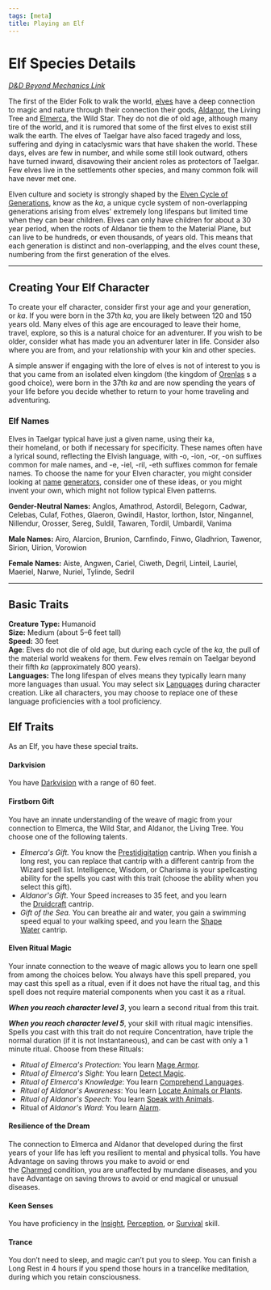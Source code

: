 ```yaml
---
tags: [meta]
title: Playing an Elf
---
```


# Elf Species Details

*[D&D Beyond Mechanics Link](https://www.dndbeyond.com/species/1755491-elf)*

The first of the Elder Folk to walk the world, [elves](<../elves.md>) have a deep connection to magic and nature through their connection their gods, [Aldanor](<../../gods-and-religions/gods/embodied-gods/aldanor.md>), the Living Tree and [Elmerca](<../../gods-and-religions/gods/embodied-gods/elmerca.md>), the Wild Star. They do not die of old age, although many tire of the world, and it is rumored that some of the first elves to exist still walk the earth. The elves of Taelgar have also faced tragedy and loss, suffering and dying in cataclysmic wars that have shaken the world. These days, elves are few in number, and while some still look outward, others have turned inward, disavowing their ancient roles as protectors of Taelgar. Few elves live in the settlements other species, and many common folk will have never met one.

Elven culture and society is strongly shaped by the [Elven Cycle of Generations](<../../background/elven-cycle-of-generations.md>), know as the _ka_, a unique cycle system of non-overlapping generations arising from elves' extremely long lifespans but limited time when they can bear children. Elves can only have children for about a 30 year period, when the roots of Aldanor tie them to the Material Plane, but can live to be hundreds, or even thousands, of years old. This means that each generation is distinct and non-overlapping, and the elves count these, numbering from the first generation of the elves. 

---
## Creating Your Elf Character

To create your elf character, consider first your age and your generation, or _ka_. If you were born in the 37th _ka_, you are likely between 120 and 150 years old. Many elves of this age are encouraged to leave their home, travel, explore, so this is a natural choice for an adventurer. If you wish to be older, consider what has made you an adventurer later in life. Consider also where you are from, and your relationship with your kin and other species.

A simple answer if engaging with the lore of elves is not of interest to you is that you came from an isolated elven kingdom (the kingdom of [Orenlas](<../../gazetteer/upper-istaros/orenlas/orenlas.md>) s a good choice), were born in the 37th _ka_ and are now spending the years of your life before you decide whether to return to your home traveling and adventuring.

### Elf Names

Elves in Taelgar typical have just a given name, using their ka, their homeland, or both if necessary for specificity. These names often have a lyrical sound, reflecting the Elvish language, with -o, -ion, -or, -on suffixes common for male names, and -e, -iel, -ril, -eth suffixes common for female names. To choose the name for your Elven character, you might consider looking at [name](https://realelvish.net/names/generator/) [generators](https://www.namegeneratorfun.com/elf), consider one of these ideas, or you might invent your own, which might not follow typical Elven patterns.

**Gender-Neutral Names:** Anglos, Amathrod, Astordil, Belegorn, Cadwar, Celebas, Culaf, Fothes, Glaeron, Gwindil, Hastor, Iorthon, Istor, Ningannel, Nillendur, Orosser, Sereg, Suldil, Tawaren, Tordil, Umbardil, Vanima

**Male Names:** Airo, Alarcion, Brunion, Carnfindo, Finwo, Gladhrion, Tawenor, Sirion, Uirion, Vorowion

**Female Names:** Aiste, Angwen, Cariel, Ciweth, Degril, Linteil, Lauriel, Maeriel, Narwe, Nuriel, Tylinde, Sedril

---
## Basic Traits

**Creature Type:** Humanoid  
**Size:** Medium (about 5–6 feet tall)  
**Speed:** 30 feet  
**Age**: Elves do not die of old age, but during each cycle of the _ka_, the pull of the material world weakens for them. Few elves remain on Taelgar beyond their fifth _ka_ (approximately 800 years).  
**Languages:** The long lifespan of elves means they typically learn many more languages than usual. You may select six [Languages](<../../background/languages.md>) during character creation. Like all characters, you may choose to replace one of these language proficiencies with a tool proficiency. 

## Elf Traits

As an Elf, you have these special traits.



#### Darkvision
You have [Darkvision](https://www.dndbeyond.com/sources/dnd/free-rules/rules-glossary#Darkvision) with a range of 60 feet.

#### Firstborn Gift
You have an innate understanding of the weave of magic from your connection to Elmerca, the Wild Star, and Aldanor, the Living Tree. You choose one of the following talents.

- _Elmerca's Gift._ You know the [Prestidigitation](https://www.dndbeyond.com/spells/2213-prestidigitation) cantrip. When you finish a long rest, you can replace that cantrip with a different cantrip from the Wizard spell list. Intelligence, Wisdom, or Charisma is your spellcasting ability for the spells you cast with this trait (choose the ability when you select this gift).
- _Aldanor's Gift._ Your Speed increases to 35 feet, and you learn the [Druidcraft](https://www.dndbeyond.com/spells/2080-druidcraft) cantrip.
- _Gift of the Sea._ You can breathe air and water, you gain a swimming speed equal to your walking speed, and you learn the [Shape Water](https://www.dndbeyond.com/spells/2397-shape-water) cantrip. 

#### Elven Ritual Magic
Your innate connection to the weave of magic allows you to learn one spell from among the choices below. You always have this spell prepared, you may cast this spell as a ritual, even if it does not have the ritual tag, and this spell does not require material components when you cast it as a ritual. 

***When you reach character level 3***, you learn a second ritual from this trait. 

***When you reach character level 5***, your skill with ritual magic intensifies. Spells you cast with this trait do not require Concentration, have triple the normal duration (if it is not Instantaneous), and can be cast with only a 1 minute ritual. Choose from these Rituals:

- _Ritual of Elmerca's Protection_: You learn [Mage Armor](https://www.dndbeyond.com/spells/2172-mage-armor).
- _Ritual of Elmerca's Sight_: You learn [Detect Magic](https://www.dndbeyond.com/spells/2065-detect-magic).
- _Ritual of Elmerca's Knowledge_: You learn [Comprehend Languages](https://www.dndbeyond.com/spells/2035-comprehend-languages).
- _Ritual of Aldanor's Awareness_: You learn [Locate Animals or Plants](https://www.dndbeyond.com/spells/2168-locate-animals-or-plants).
- _Ritual of Aldanor's Speech_: You learn [Speak with Animals](https://www.dndbeyond.com/spells/2258-speak-with-animals).
- Ritual of _Aldanor's Ward_: You learn [Alarm](https://www.dndbeyond.com/spells/1991-alarm).

#### Resilience of the Dream
The connection to Elmerca and Aldanor that developed during the first years of your life has left you resilient to mental and physical tolls. You have Advantage on saving throws you make to avoid or end the [Charmed](https://www.dndbeyond.com/sources/dnd/free-rules/rules-glossary#CharmedCondition) condition, you are unaffected by mundane diseases, and you have Advantage on saving throws to avoid or end magical or unusual diseases.

#### Keen Senses
You have proficiency in the [Insight](https://www.dndbeyond.com/compendium/rules/basic-rules/using-ability-scores#Insight), [Perception](https://www.dndbeyond.com/compendium/rules/basic-rules/using-ability-scores#Perception), or [Survival](https://www.dndbeyond.com/compendium/rules/basic-rules/using-ability-scores#Survival) skill.

#### Trance
You don’t need to sleep, and magic can’t put you to sleep. You can finish a Long Rest in 4 hours if you spend those hours in a trancelike meditation, during which you retain consciousness.